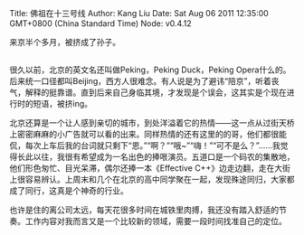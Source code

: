 Title: 佛祖在十三号线
Author: Kang Liu
Date: Sat Aug 06 2011 12:35:00 GMT+0800 (China Standard Time)
Node: v0.4.12

来京半个多月，被挤成了孙子。

## 

很久以前，北京的英文名还叫做Peking，Peking Duck，Peking Opera什么的。后来统一口径都叫Beijing，西方人很难念。有人说是为了避讳“陪京”，听着丧气，解释的挺靠谱。直到后来自己身临其境，才发现是个误会，这其实是个现在进行时的短语，被挤ing。

北京还算是一个让人感到亲切的城市，到处洋溢着它的热情——这一点从过街天桥上密密麻麻的小广告就可以看的出来。同样热情的还有这里的的哥，他们都很能侃，每次上车后我的台词就只剩下“恩。”“啊？”“哦~”“嗨！”“可不是么？”……我觉得长此以往，我很有希望成为一名出色的捧哏演员。五道口是一个码农的集散地，他们形色匆忙、目光呆滞，偶尔还捧一本《Effective C++》边走边翻，走在大街上很容易辨认。上周末和几个在北京的高中同学聚在一起，发现殊途同归，大家都成了同行，这真是个神奇的行业。

也许是住的离公司太远，每天花很多时间在城铁里肉搏，我还没有踏入舒适的节奏。工作内容对我而言又是一个比较新的领域，需要一段时间找准自己的定位。